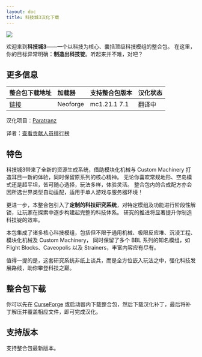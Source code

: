 ```yaml
---
layout: doc
title: 科技城3汉化下载
---
```


![](https://media.forgecdn.net/attachments/description/null/description_973d4137-c897-4749-a023-6a81edb8f0ae.png)

欢迎来到**科技城3**——一个以科技为核心、囊括顶级科技模组的整合包。
在这里，你的目标异常明确：**制造出科技锭**。听起来并不难，对吧？

<DownloadLinks :methods="[
  { id: 'quark-lanzou', text: '下载汉化', icon: '/imgs/logo/logo_64.png', lanzouLink: '/doing', quarkLink: '/doing' },
  { id: 'curseforge', text: 'i18n自动汉化更新模组', icon: '/imgs/svg/curseforge.svg', link: 'https://www.curseforge.com/api/v1/mods/297404/files/6351071/download' },
  { id: 'github', text: 'Github仓库', icon: '/imgs/svg/github.svg', link: 'https://github.com/VM-Chinese-translate-group/Techopolis-3' },
  { id: 'lazy', text: '懒汉下载', icon: '/imgs/lazydl.png', link: '/doing' }
]" />

## 更多信息

| 整合包下载地址                                                     | 加载器   | 支持整合包版本 | 汉化状态 |
| :----------------------------------------------------------------- | :------- | :------------- | :------- |
| [链接](https://www.curseforge.com/minecraft/modpacks/techopolis-3) | Neoforge | mc1.21.1 7.1   | 翻译中   |

汉化项目：[Paratranz](https://paratranz.cn/projects/14287)

译者：[查看贡献人员排行榜](https://paratranz.cn/projects/14287/leaderboard)

## 特色

科技城3带来了全新的资源生成系统，借助模块化机械与 Custom Machinery 打造耳目一新的体验，同时保留原系列的核心精神。
无论你喜欢常规地形、空岛模式还是超平坦，皆可随心选择，玩法多样，体验灵活。
整合包内的合成配方亦会因所选世界类型自动适配，适用于单人游戏与服务器环境！

更进一步，本整合包引入了**定制的科技研究系统**，对特定模组及功能进行阶段性解锁，让玩家在探索中逐步构建起完整的科技体系。
研究的推进将显著提升你制造科技锭的效率。

本包集成了诸多核心科技模组，包括但不限于通用机械、极限反应堆、沉浸工程、模块化机械及 Custom Machinery，
同时保留了多个 BBL 系列的知名模组，如 Flight Blocks、Caveopolis 以及 Strainers，丰富内容应有尽有。

值得一提的是，这套研究系统非纸上谈兵，而是全方位嵌入玩法之中，强化科技发展路线，助你攀登科技之巅。

## 整合包下载

你可以先在 [CurseForge](https://www.curseforge.com/minecraft/modpacks/techopolis-3) 或启动器内下载整合包，然后下载汉化补丁，最后将补丁解压并覆盖相应文件，即可完成汉化。

## 支持版本

支持整合包最新版本。

<DocSupport />
